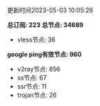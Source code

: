 更新时间2023-05-03 10:05:26

**总订阅: 223**
**总节点: 34689**
- vless节点: 36

**google ping有效节点: 960**
- v2ray节点: 856
- ss节点: 67
- ssr节点: 11
- trojan节点: 26
